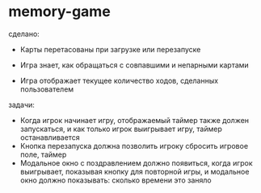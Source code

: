 # memory-game

сделано:

- Карты перетасованы при загрузке или перезапуске

- Игра знает, как обращаться с совпавшими и непарными картами

- Игра отображает текущее количество ходов, сделанных пользователем

задачи:

- Когда игрок начинает игру, отображаемый таймер также должен запускаться, и как только игрок выигрывает игру, таймер останавливается
- Кнопка перезапуска должна позволить игроку сбросить игровое поле, таймер
- Модальное окно с поздравлением должно появиться, когда игрок выигрывает, показывая кнопку для повторной игры, и модальное окно должно показывать: сколько времени это заняло

